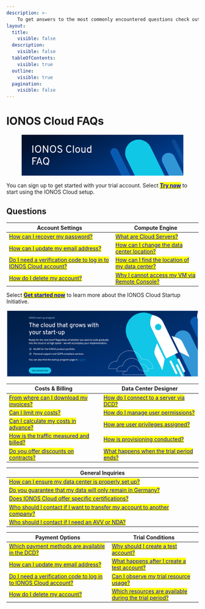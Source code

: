 ```yaml
---
description: >-
    To get answers to the most commonly encountered questions check out our FAQs.
layout:
  title:
    visible: false
  description:
    visible: false
  tableOfContents:
    visible: true
  outline:
    visible: true
  pagination:
    visible: false
---
```


# IONOS Cloud FAQs

<figure><img src="/images/faq-banner.svg" alt=""><figcaption></figcaption></figure>

You can sign up to get started with your trial account. Select [<mark style="color:blue;">**Try now**</mark>](https://cloud.ionos.com/compute/signup) to start using the IONOS Cloud setup. 

## Questions                                                               

| Account Settings                                                                                                                           | Compute Engine                                                                                                                                                                     |
| ------------------------------------------------------------------------------------------------------------------------------------------ | ----------------------------------------------------------------------------------------------------------------------------------------------------------------------------------- |
| [<mark style="color:blue;">How can I recover my password?</mark>](general-information/frequently-asked-questions/account-settings.md#how-can-i-recover-my-password)         | [<mark style="color:blue;">What are Cloud Servers?</mark>](general-information/frequently-asked-questions/compute-engine.md#what-are-cloud-servers)                                     |
| [<mark style="color:blue;">How can I update my email address?</mark>](general-information/frequently-asked-questions/account-settings.md#how-can-i-update-my-email-address) | [<mark style="color:blue;">How can I change the data center location?</mark>](general-information/frequently-asked-questions/compute-engine.md#how-can-i-change-the-data-center-location)                   |
| [<mark style="color:blue;">Do I need a verification code to log in to IONOS Cloud account?</mark>](general-information/frequently-asked-questions/account-settings.md#do-i-need-a-verification-code-to-log-in-to-ionos-cloud-account)       | [<mark style="color:blue;">How can I find the location of my data center?</mark>](general-information/frequently-asked-questions/compute-engine.md#how-can-i-find-the-location-of-my-data-center)                                      |
| [<mark style="color:blue;">How do I delete my account?</mark>](general-information/frequently-asked-questions/account-settings.md#how-do-i-delete-my-account)             | [<mark style="color:blue;">Why I cannot access my VM via Remote Console?</mark>](general-information/frequently-asked-questions/compute-engine.md#why-can-i-not-access-my-virtual-machine-vm-via-the-remote-console)|

Select [<mark style="color:blue;">**Get started now**</mark>](https://cloud.ionos.de/startup-programm#contact ) to learn more about the IONOS Cloud Startup Initiative.

![](/images/ionos_cloud_startup.png)

| Costs & Billing                                                                                                                                      | Data Center Designer                                                                                                                                              |
| ---------------------------------------------------------------------------------------------------------------------------------------------------- | -------------------------------------------------------------------------------------------------------------------------------------------------------------- |
| [<mark style="color:blue;">From where can I download my invoices?</mark>](general-information/frequently-asked-questions/costs-and-billing.md#from-where-can-i-download-my-invoices)          | [<mark style="color:blue;">How do I connect to a server via DCD?</mark>](general-information/frequently-asked-questions/data-center-designer.md#how-do-i-connect-to-a-server-using-the-dcd)                 |
| [<mark style="color:blue;">Can I limit my costs?](general-information/frequently-asked-questions/costs-and-billing.md#can-i-limit-my-costs)                                  | [<mark style="color:blue;">How do I manage user permissions?</mark>](general-information/frequently-asked-questions/data-center-designer.md#how-do-i-manage-user-permissions) |
| [<mark style="color:blue;">Can I calculate my costs in advance?</mark>](general-information/frequently-asked-questions/costs-and-billing.md#can-i-calculate-my-expenses-in-advance) | [<mark style="color:blue;">How are user privileges assigned?</mark>](general-information/frequently-asked-questions/data-center-designer.md#how-are-user-privileges-assigned)           |
| [<mark style="color:blue;">How is the traffic measured and billed?](general-information/frequently-asked-questions/costs-and-billing.md#how-is-the-traffic-measured-and-billed)      | [<mark style="color:blue;">How is provisioning conducted?</mark>](general-information/frequently-asked-questions/data-center-designer.md#how-is-provisioning-conducted)  |
| [<mark style="color:blue;">Do you offer discounts on contracts?](general-information/frequently-asked-questions/costs-and-billing.md#do-you-offer-discounts-on-contracts)    | [<mark style="color:blue;">What happens when the trial period ends?</mark>](general-information/frequently-asked-questions/trial-conditions.md#what-happens-when-the-trial-period-ends)       |


| General Inquiries                                                                                                                                                                                                                   |
| ----------------------------------------------------------------------------------------------------------------------------------------------------------------------------------------------------------------------------------- |
| [<mark style="color:blue;">How can I ensure my data center is properly set up?</mark>](general-information/frequently-asked-questions/general-inquiries.md#how-can-i-ensure-my-data-center-is-properly-set-up)                                                    |
| [<mark style="color:blue;">Do you guarantee that my data will only remain in Germany?</mark>](general-information/frequently-asked-questions/general-inquiries.md#do-you-guarantee-that-my-data-will-only-remain-in-germany)                                       |
| [<mark style="color:blue;">Does IONOS Cloud offer specific certifications?</mark>](general-information/frequently-asked-questions/general-inquiries.md#does-ionos-cloud-offer-specific-certifications) |
| [<mark style="color:blue;">Who should I contact if I want to transfer my account to another company?</mark>](general-information/frequently-asked-questions/general-inquiries.md#who-should-i-contact-if-i-want-to-transfer-my-account-to-another-company)                 |
| [<mark style="color:blue;">Who should I contact if I need an AVV or NDA?</mark>](general-information/frequently-asked-questions/general-inquiries.md#who-should-i-contact-if-i-need-an-auftragsverarbeitungsvertrag-avv)  |


| Payment Options                                                                                                                                        | Trial Conditions                                                                                                                                           |
| ------------------------------------------------------------------------------------------------------------------------------------------------------------ | -------------------------------------------------------------------------------------------------------------------------------------------------------- |
| [<mark style="color:blue;">Which payment methods are available in the DCD?](general-information/frequently-asked-questions/payment-options.md#which-payment-methods-are-available-in-the-dcd) | [<mark style="color:blue;">Why should I create a test account?</mark>](general-information/frequently-asked-questions/trial-conditions.md#why-should-i-create-a-test-account)                                   |
| [<mark style="color:blue;">How can I update my email address?</mark>](general-information/frequently-asked-questions/account-settings.md#how-can-i-update-my-email-address)               | [<mark style="color:blue;">What happens after I create a test account?</mark>](general-information/frequently-asked-questions/trial-conditions.md#what-happens-after-i-create-a-test-account) |
| [<mark style="color:blue;">Do I need a verification code to log in to IONOS Cloud account?</mark>](general-information/frequently-asked-questions/account-settings.md#do-i-need-a-verification-code-to-log-in-to-ionos-cloud-account)                         | [<mark style="color:blue;">Can I observe my trial resource usage?</mark>](general-information/frequently-asked-questions/trial-conditions.md#can-i-observe-my-trial-resource-usage)                  |
| [<mark style="color:blue;">How do I delete my account?</mark>](general-information/frequently-asked-questions/account-settings.md#how-do-i-delete-my-account)                    | [<mark style="color:blue;">Which resources are available during the trial period?</mark>](general-information/frequently-asked-questions/trial-conditions.md#which-resources-are-available-during-the-trial-period)   |

